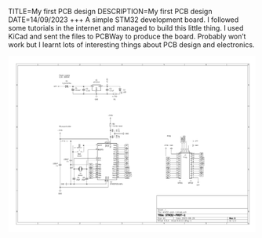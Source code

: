 TITLE=My first PCB design
DESCRIPTION=My first PCB design
DATE=14/09/2023
+++
A simple STM32 development board. I followed some tutorials in the internet and managed to build this little thing. I used KiCad and sent the files to PCBWay to produce the board. Probably won’t work but I learnt lots of interesting things about PCB design and electronics.

![Schematic](../static/first-pcb-design.png)
